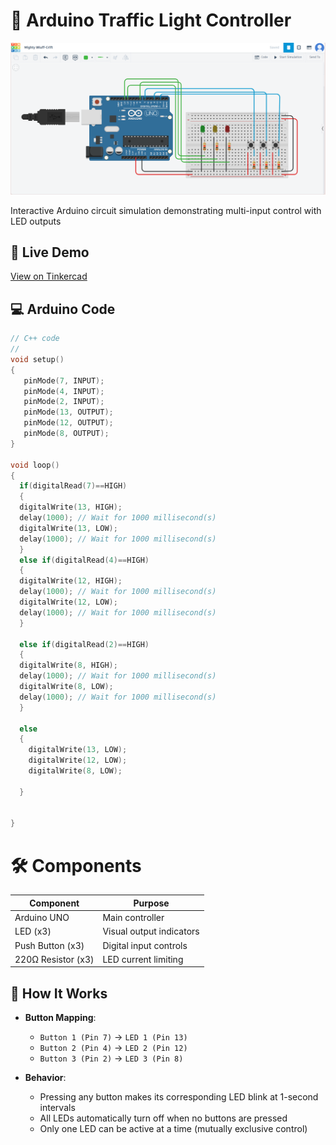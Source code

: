 # 🚦 Arduino Traffic Light Controller
![Circuit Preview](./circuit.png)

Interactive Arduino circuit simulation demonstrating multi-input control with LED outputs

## 🔗 Live Demo
[View on Tinkercad](https://www.tinkercad.com/things/6bm4NatIbXI)

## 💻 Arduino Code
```cpp
// C++ code
//
void setup()
{
   pinMode(7, INPUT);
   pinMode(4, INPUT);
   pinMode(2, INPUT);
   pinMode(13, OUTPUT);
   pinMode(12, OUTPUT);
   pinMode(8, OUTPUT);
}

void loop()
{
  if(digitalRead(7)==HIGH)
  {
  digitalWrite(13, HIGH);
  delay(1000); // Wait for 1000 millisecond(s)
  digitalWrite(13, LOW);
  delay(1000); // Wait for 1000 millisecond(s)
  }
  else if(digitalRead(4)==HIGH)
  {
  digitalWrite(12, HIGH);
  delay(1000); // Wait for 1000 millisecond(s)
  digitalWrite(12, LOW);
  delay(1000); // Wait for 1000 millisecond(s)
  }

  else if(digitalRead(2)==HIGH)
  {
  digitalWrite(8, HIGH);
  delay(1000); // Wait for 1000 millisecond(s)
  digitalWrite(8, LOW);
  delay(1000); // Wait for 1000 millisecond(s)
  }

  else
  {
    digitalWrite(13, LOW);
    digitalWrite(12, LOW);
    digitalWrite(8, LOW);

  }


}
```
# 🛠 Components

| Component          | Purpose                  |
|--------------------|--------------------------|
| Arduino UNO        | Main controller          |
| LED (x3)           | Visual output indicators |
| Push Button (x3)   | Digital input controls   |
| 220Ω Resistor (x3) | LED current limiting     |

## 🎯 How It Works

- **Button Mapping**:
  - `Button 1 (Pin 7)` → `LED 1 (Pin 13)`
  - `Button 2 (Pin 4)` → `LED 2 (Pin 12)`
  - `Button 3 (Pin 2)` → `LED 3 (Pin 8)`

- **Behavior**:
  - Pressing any button makes its corresponding LED blink at 1-second intervals
  - All LEDs automatically turn off when no buttons are pressed
  - Only one LED can be active at a time (mutually exclusive control)
